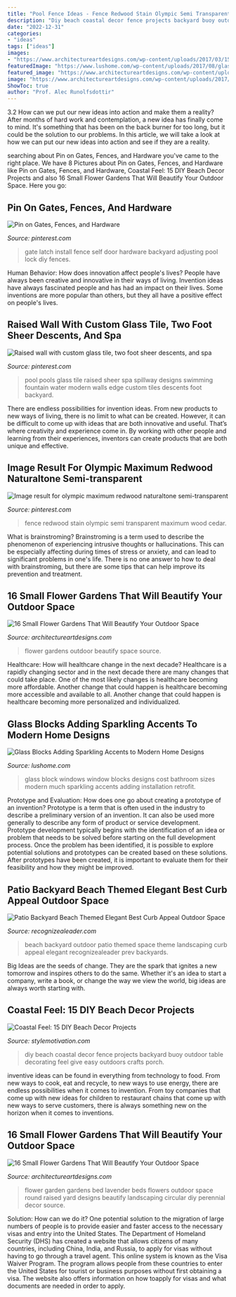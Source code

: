```yaml
---
title: "Pool Fence Ideas - Fence Redwood Stain Olympic Semi Transparent Maximum Wood Cedar"
description: "Diy beach coastal decor fence projects backyard buoy outdoor table decorating feel give easy outdoors crafts porch"
date: "2022-12-31"
categories:
- "ideas"
tags: ["ideas"]
images:
- "https://www.architectureartdesigns.com/wp-content/uploads/2017/03/15-23-630x472.jpg"
featuredImage: "https://www.lushome.com/wp-content/uploads/2017/08/glass-blocks-modern-building-materials-12.jpg"
featured_image: "https://www.architectureartdesigns.com/wp-content/uploads/2017/03/15-23-630x472.jpg"
image: "https://www.architectureartdesigns.com/wp-content/uploads/2017/03/15-23-630x472.jpg"
ShowToc: true
author: "Prof. Alec Runolfsdottir"
---
```



3.2 How can we put our new ideas into action and make them a reality?
After months of hard work and contemplation, a new idea has finally come to mind. It's something that has been on the back burner for too long, but it could be the solution to our problems. In this article, we will take a look at how we can put our new ideas into action and see if they are a reality.

	

		
searching about Pin on Gates, Fences, and Hardware you've came to the right place. We have 8 Pictures about Pin on Gates, Fences, and Hardware like Pin on Gates, Fences, and Hardware, Coastal Feel: 15 DIY Beach Decor Projects and also 16 Small Flower Gardens That Will Beautify Your Outdoor Space. Here you go:
		
    
## Pin On Gates, Fences, And Hardware

<img loading=lazy src="https://i.pinimg.com/736x/e7/f2/e4/e7f2e44854e038f45fc05600e5cbc9bd--gate-latch-fence.jpg" onerror="this.onerror=null;this.src='https://tse2.mm.bing.net/th?id=OIP.I6hy3ifC3e5nw1S1WehedQHaLH&amp;pid=15.1';" alt="Pin on Gates, Fences, and Hardware">

_Source: pinterest.com_

>gate latch install fence self door hardware backyard adjusting pool lock diy fences. 

	

Human Behavior: How does innovation affect people's lives?
People have always been creative and innovative in their ways of living. Invention ideas have always fascinated people and has had an impact on their lives. Some inventions are more popular than others, but they all have a positive effect on people's lives.

    
## Raised Wall With Custom Glass Tile, Two Foot Sheer Descents, And Spa

<img loading=lazy src="https://i.pinimg.com/736x/55/21/67/552167d3047d6551b49a92dbd10c8d82--pool-fountain-custom-glass.jpg" onerror="this.onerror=null;this.src='https://tse1.mm.bing.net/th?id=OIP.ispc3wSwqfdhRgtw532WugHaE7&amp;pid=15.1';" alt="Raised wall with custom glass tile, two foot sheer descents, and spa">

_Source: pinterest.com_

>pool pools glass tile raised sheer spa spillway designs swimming fountain water modern walls edge custom tiles descents foot backyard. 

	

There are endless possibilities for invention ideas. From new products to new ways of living, there is no limit to what can be created. However, it can be difficult to come up with ideas that are both innovative and useful. That’s where creativity and experience come in. By working with other people and learning from their experiences, inventors can create products that are both unique and effective.

    
## Image Result For Olympic Maximum Redwood Naturaltone Semi-transparent

<img loading=lazy src="https://i.pinimg.com/736x/1e/1b/cd/1e1bcd0e05d9c5ae1211b0a3bfb7d253.jpg" onerror="this.onerror=null;this.src='https://tse4.mm.bing.net/th?id=OIP.Dna-R7Fdx1005zeUATNO4QHaJ4&amp;pid=15.1';" alt="Image result for olympic maximum redwood naturaltone semi-transparent">

_Source: pinterest.com_

>fence redwood stain olympic semi transparent maximum wood cedar. 

	

What is brainstroming?
Brainstroming is a term used to describe the phenomenon of experiencing intrusive thoughts or hallucinations. This can be especially affecting during times of stress or anxiety, and can lead to significant problems in one's life. There is no one answer to how to deal with brainstroming, but there are some tips that can help improve its prevention and treatment.

    
## 16 Small Flower Gardens That Will Beautify Your Outdoor Space

<img loading=lazy src="https://www.architectureartdesigns.com/wp-content/uploads/2017/03/11-26.jpg" onerror="this.onerror=null;this.src='https://tse3.mm.bing.net/th?id=OIP.10E8AJJ7sEf_dRrLryUMQQHaFj&amp;pid=15.1';" alt="16 Small Flower Gardens That Will Beautify Your Outdoor Space">

_Source: architectureartdesigns.com_

>flower gardens outdoor beautify space source. 

	

Healthcare: How will healthcare change in the next decade?
Healthcare is a rapidly changing sector and in the next decade there are many changes that could take place. One of the most likely changes is healthcare becoming more affordable. Another change that could happen is healthcare becoming more accessible and available to all. Another change that could happen is healthcare becoming more personalized and individualized.

    
## Glass Blocks Adding Sparkling Accents To Modern Home Designs

<img loading=lazy src="https://www.lushome.com/wp-content/uploads/2017/08/glass-blocks-modern-building-materials-12.jpg" onerror="this.onerror=null;this.src='https://tse1.mm.bing.net/th?id=OIP.m_y5Vdif1edhTqDY9WKXTAHaFj&amp;pid=15.1';" alt="Glass Blocks Adding Sparkling Accents to Modern Home Designs">

_Source: lushome.com_

>glass block windows window blocks designs cost bathroom sizes modern much sparkling accents adding installation retrofit. 

	

Prototype and Evaluation: How does one go about creating a prototype of an invention?
Prototype is a term that is often used in the industry to describe a preliminary version of an invention. It can also be used more generally to describe any form of product or service development. Prototype development typically begins with the identification of an idea or problem that needs to be solved before starting on the full development process. Once the problem has been identified, it is possible to explore potential solutions and prototypes can be created based on these solutions. After prototypes have been created, it is important to evaluate them for their feasibility and how they might be improved.

    
## Patio Backyard Beach Themed Elegant Best Curb Appeal Outdoor Space

<img loading=lazy src="http://www.recognizealeader.com/bigbox/pa/beach-themed-backyard-elegant-best-curb-appeal-outdoor-space_outdoor-patio-and-backyard.jpg" onerror="this.onerror=null;this.src='https://tse4.mm.bing.net/th?id=OIP.USg5pBUUfjkWcVImOmfkHQHaLH&amp;pid=15.1';" alt="Patio Backyard Beach Themed Elegant Best Curb Appeal Outdoor Space">

_Source: recognizealeader.com_

>beach backyard outdoor patio themed space theme landscaping curb appeal elegant recognizealeader prev backyards. 

	

Big Ideas are the seeds of change. They are the spark that ignites a new tomorrow and inspires others to do the same. Whether it's an idea to start a company, write a book, or change the way we view the world, big ideas are always worth starting with.

    
## Coastal Feel: 15 DIY Beach Decor Projects

<img loading=lazy src="https://stylemotivation.com/wp-content/uploads/2020/02/5-fence.jpg" onerror="this.onerror=null;this.src='https://tse4.mm.bing.net/th?id=OIP.obrFShNaHnM8cJbHrqEe1QHaOF&amp;pid=15.1';" alt="Coastal Feel: 15 DIY Beach Decor Projects">

_Source: stylemotivation.com_

>diy beach coastal decor fence projects backyard buoy outdoor table decorating feel give easy outdoors crafts porch. 

	

inventive ideas can be found in everything from technology to food. From new ways to cook, eat and recycle, to new ways to use energy, there are endless possibilities when it comes to invention. From toy companies that come up with new ideas for children to restaurant chains that come up with new ways to serve customers, there is always something new on the horizon when it comes to inventions.

    
## 16 Small Flower Gardens That Will Beautify Your Outdoor Space

<img loading=lazy src="https://www.architectureartdesigns.com/wp-content/uploads/2017/03/15-23-630x472.jpg" onerror="this.onerror=null;this.src='https://tse4.mm.bing.net/th?id=OIP._iT0lTlS-qVAYA5HSalhkgHaFj&amp;pid=15.1';" alt="16 Small Flower Gardens That Will Beautify Your Outdoor Space">

_Source: architectureartdesigns.com_

>flower garden gardens bed lavender beds flowers outdoor space round raised yard designs beautify landscaping circular diy perennial decor source. 

	

Solution: How can we do it?
One potential solution to the migration of large numbers of people is to provide easier and faster access to the necessary visas and entry into the United States. The Department of Homeland Security (DHS) has created a website that allows citizens of many countries, including China, India, and Russia, to apply for visas without having to go through a travel agent. This online system is known as the Visa Waiver Program. The program allows people from these countries to enter the United States for tourist or business purposes without first obtaining a visa. The website also offers information on how toapply for visas and what documents are needed in order to apply.

